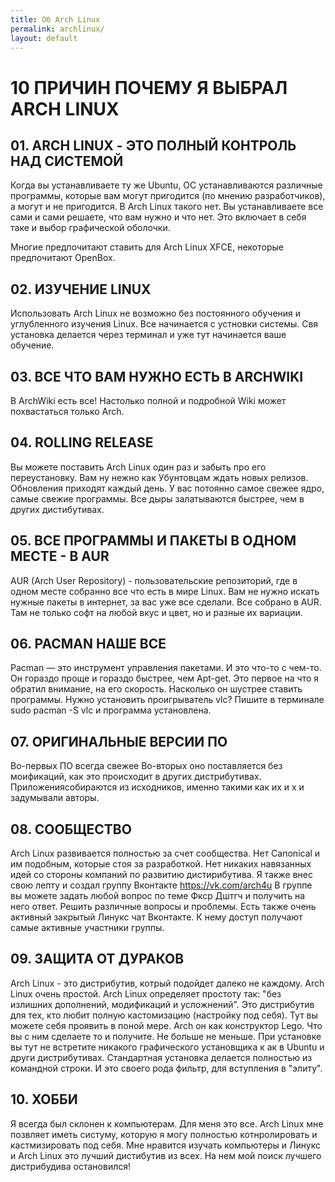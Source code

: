 ```yaml
---
title: Об Arch Linux
permalink: archlinux/
layout: default
---
```


# 10 ПРИЧИН ПОЧЕМУ Я ВЫБРАЛ ARCH LINUX

## 01. ARCH LINUX - ЭТО ПОЛНЫЙ КОНТРОЛЬ НАД СИСТЕМОЙ

Когда вы устанавливаете ту же Ubuntu, ОС устанавливаются различные программы, которые вам могут пригодится (по мнению разработчиков), а могут и не пригодится.
В Arch Linux такого нет. Вы устанавливаете все сами и сами решаете, что вам нужно и что нет. Это включает в себя таке и выбор графической оболочки.

Многие предпочитают ставить для Arch Linux XFCE, некоторые предпочитают OpenBox.


## 02. ИЗУЧЕНИЕ LINUX

Использовать Arch Linux не возможно без постоянного обучения и углубленного изучения Linux. Все начинается с устновки системы. Свя установка делается через терминал и уже тут начинается ваше обучение. 


## 03. ВСЕ ЧТО ВАМ НУЖНО ЕСТЬ В ARCHWIKI

В ArchWiki  есть все! Настолько полной и подробной Wiki может похвастаться только Arch.  


## 04. ROLLING RELEASE

Вы можете поставить Arch Linux один раз и забыть про его переустановку. Вам ну нежно как Убунтовцам ждать новых релизов. Обновления приходят каждый день. 
У вас потоянно самое свежее ядро, самые свежие программы. Все дыры залатываются быстрее, чем в других дистибутивах.


## 05. ВСЕ ПРОГРАММЫ И ПАКЕТЫ В ОДНОМ МЕСТЕ - В AUR

АUR (Arch User Repository) - пользовательские репозиторий, где в одном месте собранно все что есть в мире Linux. Вам не нужно искать нужные пакеты в интернет, за вас уже все сделали. Все собрано в AUR.
Там не только софт на любой вкус и цвет, но и разные их вариации. 


## 06. PACMAN НАШЕ ВСЕ

Pacman — это инструмент управления пакетами. И это что-то с чем-то. 
Он гораздо проще и гораздо быстрее, чем Apt-get. Это первое на что я обратил внимание, на его скорость. Насколько он шустрее ставить программы.
Нужно установить проигрыватель vlc? Пишите в терминале sudo pacman -S vlc и программа установлена.


## 07. ОРИГИНАЛЬНЫЕ ВЕРСИИ ПО

Во-первых ПО всегда свежее
Во-вторых оно поставляется без моификаций, как это происходит в других дистрибутивах.
Приложениясобираются из исходников, именно такими как их и х и задумывали авторы.


## 08. СООБЩЕСТВО

Arch Linux развивается полностью за счет сообщества. Нет Canonical и им подобным, которые стоя за разработкой. Нет никаких навязанных идей со стороны компаний по развитию дистирибутива. 
Я также внес свою лепту и создал группу Вконтакте https://vk.com/arch4u В группе вы можете задать любой вопрос по теме Фкср Дштгч и получить на него ответ. Решить различные вопросы и проблемы. Есть также очень активный закрытый Линукс чат Вконтакте. К нему доступ получают самые активные участники группы.


## 09. ЗАЩИТА ОТ ДУРАКОВ

Arch Linux - это дистрибутив, котрый подойдет далеко не каждому. Arch Linux очень простой. Arch Linux определяет простоту так: "без излишних дополнений, модификаций и усложнений". Это дистрибутив для тех, кто любит полную кастомизацию (настройку под себя). Тут вы можете себя проявить в поной мере. Arch он как конструктор Lego. Что вы с ним сделаете то и получите. Не больше не меньше. 
При установке вы тут не встретите никакого графического установщика к ак в Ubuntu и други дистрибутивах. Стандартная установка делается полностью из командной строки. И это своего рода фильтр, для вступления в "элиту".


## 10. ХОББИ

Я всегда был склонен к компьютерам. Для меня это все. Arch Linux мне позвляет иметь систуму, которую я могу полностью котнролировать и кастмизировать под себя. Мне нравится изучать компьютеры и Линукс и Arch Linux это лучший дистибутив из всех. На нем мой поиск лучшего дистрибудива остановился! 